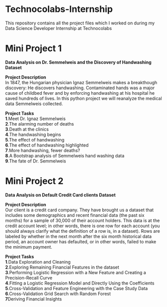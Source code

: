 # Technocolabs-Internship
This repository contains all the project files which I worked on during my Data Science Developer Internship at Technocolabs

# Mini Project 1 
<b>Data Analysis on Dr. Semmelweis and the Discovery of Handwashing Dataset</b><br>

**Project Description**<br>
In 1847, the Hungarian physician Ignaz Semmelweis makes a breakthough discovery: He discovers handwashing. Contaminated hands was a major cause of childbed fever and by enforcing handwashing at his hospital he saved hundreds of lives.
In this python project we will reanalyze the medical data Semmelweis collected.

**Project Tasks**<br>
  **1**.Meet Dr. Ignaz Semmelweis<br>
  **2**.The alarming number of deaths<br>
  **3**.Death at the clinics<br>
  **4**.The handwashing begins<br>
  **5**.The effect of handwashing<br>
  **6**.The effect of handwashing highlighted<br>
  **7**.More handwashing, fewer deaths?<br>
  **8**.A Bootstrap analysis of Semmelweis hand washing data<br>
  **9**.The fate of Dr. Semmelweis<br>

# Mini Project 2
<b>Data Analysis on Default Credit Card clients Dataset</b><br>

**Project Description**<br>
Our client is a credit card company. They have brought us a dataset that includes some demographics and recent financial data (the past six months) for a sample of 30,000 of their account holders. This data is at the credit account level; in other words, there is one row for each account (you should always clarify what the definition of a row is, in a dataset). Rows are labeled by whether in the next month after the six month historical data period, an account owner has defaulted, or in other words, failed to make the minimum payment.

**Project Tasks**<br>
 **1**.Data Exploration and Cleaning<br>
 **2**.Exploring Remaining Financial Features in the dataset<br>
 **3**.Performing Logistic Regression with a New Feature and Creating a Precision-Recall Curve<br>
 **4**.Fitting a Logistic Regression Model and Directly Using the Coefficients<br>
 **5**.Cross-Validation and Feature Engineering with the Case Study Data<br>
 **6**.Cross-Validation Grid Search with Random Forest<br>
 **7**Deriving Financial Insights<br>
